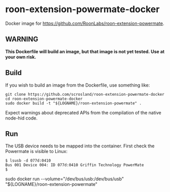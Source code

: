 # roon-extension-powermate-docker
Docker image for https://github.com/RoonLabs/roon-extension-powermate.

## WARNING

**This Dockerfile will build an image, but that image is not yet tested. Use at your own risk.**

## Build

If you wish to build an image from the Dockerfile, use something like:

```
git clone https://github.com/scrosland/roon-extension-powermate-docker
cd roon-extension-powermate-docker
sudo docker build -t "${LOGNAME}/roon-extension-powermate" .
```

Expect warnings about deprecated APIs from the compilation of the native node-hid code.

## Run

The USB device needs to be mapped into the container. First check the Powermate is visible to Linux:

```
$ lsusb -d 077d:0410
Bus 001 Device 004: ID 077d:0410 Griffin Technology PowerMate
$ 
```

sudo docker run --volume="/dev/bus/usb:/dev/bus/usb" "${LOGNAME}/roon-extension-powermate"
```
